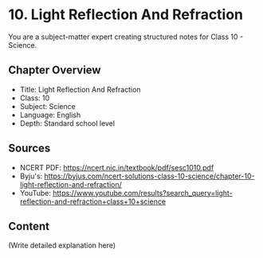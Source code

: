 # 10. Light Reflection And Refraction

You are a subject-matter expert creating structured notes for Class 10 - Science.

## Chapter Overview
- Title: Light Reflection And Refraction
- Class: 10
- Subject: Science
- Language: English
- Depth: Standard school level

## Sources
- NCERT PDF: https://ncert.nic.in/textbook/pdf/sesc1010.pdf
- Byju's: https://byjus.com/ncert-solutions-class-10-science/chapter-10-light-reflection-and-refraction/
- YouTube: https://www.youtube.com/results?search_query=light-reflection-and-refraction+class+10+science

## Content
(Write detailed explanation here)
